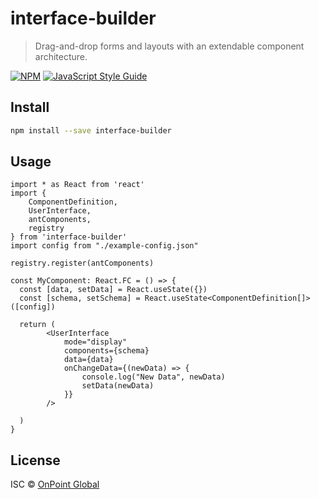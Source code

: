 # interface-builder

> Drag-and-drop forms and layouts with an extendable component architecture.

[![NPM](https://img.shields.io/npm/v/interface-builder.svg)](https://www.npmjs.com/package/interface-builder) [![JavaScript Style Guide](https://img.shields.io/badge/code_style-standard-brightgreen.svg)](https://standardjs.com)

## Install

```bash
npm install --save interface-builder
```

## Usage

```tsx
import * as React from 'react'
import { 
    ComponentDefinition, 
    UserInterface, 
    antComponents, 
    registry 
} from 'interface-builder'
import config from "./example-config.json"

registry.register(antComponents)

const MyComponent: React.FC = () => {
  const [data, setData] = React.useState({})
  const [schema, setSchema] = React.useState<ComponentDefinition[]>([config])

  return (
        <UserInterface
            mode="display"
            components={schema}
            data={data}
            onChangeData={(newData) => {
                console.log("New Data", newData)
                setData(newData)
            }}
        />

  )
}
```

## License

ISC © [OnPoint Global](https://onpointglobal.com/)
